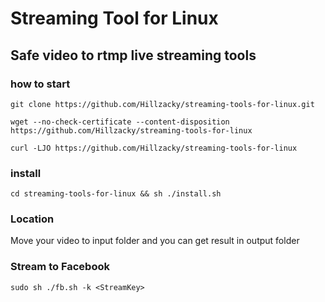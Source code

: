 # Streaming Tool for Linux
## Safe video to rtmp live streaming tools


### how to start
```
git clone https://github.com/Hillzacky/streaming-tools-for-linux.git
```
```
wget --no-check-certificate --content-disposition https://github.com/Hillzacky/streaming-tools-for-linux
```
```
curl -LJO https://github.com/Hillzacky/streaming-tools-for-linux
```
### install
```
cd streaming-tools-for-linux && sh ./install.sh
```
### Location
Move your video to input folder and you can get result in output folder
### Stream to Facebook
```
sudo sh ./fb.sh -k <StreamKey>
```

